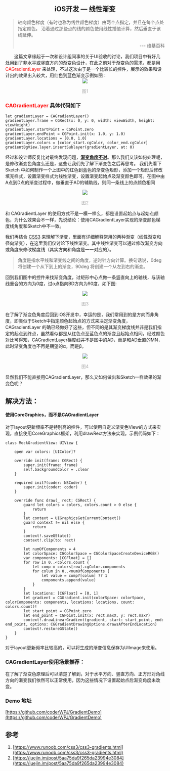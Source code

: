## <center>iOS开发 — 线性渐变
>轴向颜色梯度（有时也称为线性颜色梯度）由两个点指定，并且在每个点处指定颜色。 沿着通过那些点的线的颜色使用线性插值计算，然后垂直于该线延伸。
><p align="right">--- 维基百科</p> 

<div style="text-indent: 2em;">这篇文章缘起于一次和设计组同事的关于UI验收的讨论，我们项目中有好几处用到了非水平或竖直方向的渐变色设计，在此之前对于渐变色的需求，都是用 <font color=#FF0000>CAGradientLayer</font> 来处理，不过这次由于是一个比较长的控件，展示的效果和设计出的效果出入较大，用红色到蓝色渐变示例如图：</div>
<div align=center>
    <img src="https://upload-images.jianshu.io/upload_images/14229668-2278c59e8e77c29e.jpg?imageMogr2/auto-orient/strip%7CimageView2/2/w/500">
    <p align='center'><font color=' #A9A9A9'>图1</font></p>
</div>

### <font color=#FF0000>CAGradientLayer</font> 具体代码如下

```
let gradientLayer = CAGradientLayer()
gradientLayer.frame = CGRect(x: 0, y: 0, width: viewWidth, height: viewHeight)
gradientLayer.startPoint = CGPoint.zero
gradientLayer.endPoint = CGPoint.init(x: 1.0, y: 1.0)
gradientLayer.locations = [0.0, 1.0]
gradientLayer.colors = [color_start.cgColor, color_end.cgColor]
gradientBgView.layer.insertSublayer(gradientLayer, at: 0)
```
经过和设计师反复比对最终发现问题，<u>**渐变角度不对**</u>。那么我们又该如何处理呢，是修改渐变色角度么还是，这些让我们先了解下渐变色之后再思考。
我们先看下 Sketch 中如何制作一个上图中的红色到蓝色的渐变色矩形，添加一个矩形后修改填充样式，设置渐变样式为线性渐变，设置渐变起始点及渐变颜色即可。在图中由A点到D点的渐变过程中，做垂直于AD的辅助线，则同一条线上的点颜色相同

 <div align=center>
    <img src="https://upload-images.jianshu.io/upload_images/14229668-dd691f31290abc07.jpg?imageMogr2/auto-orient/strip%7CimageView2/2/w/520">
    <p align='center'><font color=' #A9A9A9'>图2</font></p>
</div>
和 CAGradientLayer 的使用方式不是一模一样么，都是设置起始点与起始点颜色，为什么效果会不一样，先说结论：使用CAGradientLayer实现的渐变颜色梯度线角度和Sketch中不一致。

我们再结合 [CSS3](https://www.runoob.com/css3/css3-gradients.html) 来理解下渐变，里面有详细解释常用的两种渐变（线性渐变和径向渐变），在这里我们仅讨论下线性渐变。其中线性渐变可以通过修改渐变方向或角度来修改梯度线（其实方向和角度是一一对应的）。
>角度是指水平线和渐变线之间的角度，逆时针方向计算。换句话说，0deg 将创建一个从下到上的渐变，90deg 将创建一个从左到右的渐变。

回到我们图中的控件来找渐变角度，过矩形中心点做一条竖直向上的轴线，与该轴线重合的方向为0度，过o点指向BD方向为90度，如下图:
<div align=center>
    <img src="https://user-gold-cdn.xitu.io/2018/3/13/1621e27b8a2df26a?imageslim">
    <p align='center'><font color=' #A9A9A9'>图3</font></p>
</div>

在了解了渐变色角度后回到iOS开发中，幸运的是，我们常用到的是方向而非角度，即类似于Sketch中指定颜色起始点的方式来决定渐变角度，CAGradientLayer 的确已经做好了这些，但不同的是其渐变梯度线并非是我们指定的起点到终点，虽然看似都是从红色点至蓝色点的渐变且起始点相同，经过颜色对比可得知，CAGradientLayer梯度线并不是图中的AD，而是和AD垂直的MN，此时渐变角度也不再是期望的α，而是β。

<div align=center>
    <img src="https://upload-images.jianshu.io/upload_images/14229668-8138516e89704d0c.jpg?imageMogr2/auto-orient/strip%7CimageView2/2/w/700">
    <p align='center'><font color=' #A9A9A9'>图4</font></p>
</div>

显然我们不能直接用CAGradientLayer，那么又如何做出和Sketch一样效果的渐变色呢？
## 解决方法：
####  使用CoreGraphics，而不是CAGradientLayer
对于layout更新频率不是特别高的控件，可以使用自定义渐变色View的方式来实现，直接使用CoreGraphics框架，利用drawRect方法来实现。示例代码如下：

```
class MockGradientView: UIView {

    open var colors: [UIColor]?
    
    override init(frame: CGRect) {
        super.init(frame: frame)
        self.backgroundColor = .clear
    }
    
    required init?(coder: NSCoder) {
        super.init(coder: coder)
    }
    
    override func draw(_ rect: CGRect) {
        guard let colors = colors, colors.count > 0 else {
            return
        }
        let context = UIGraphicsGetCurrentContext()
        guard context != nil else {
            return
        }
        context!.saveGState()
        context!.clip(to: rect)
        
        let numOfComponents = 4
        let colorSpace: CGColorSpace = CGColorSpaceCreateDeviceRGB()
        var components: [CGFloat] = []
        for row in 0..<colors.count {
            let comp = colors[row].cgColor.components
            for colum in 0..<numOfComponents {
                let value = comp?[colum] ?? 1
                components.append(value)
            }
        }
        let locations: [CGFloat] = [0, 1]
        let gradient = CGGradient.init(colorSpace: colorSpace, colorComponents: components, locations: locations, count: colors.count)!
        let start_point = CGPoint.zero
        let end_point = CGPoint.init(x: rect.maxX, y: rect.maxY)
        context!.drawLinearGradient(gradient, start: start_point, end: end_point, options: CGGradientDrawingOptions.drawsAfterEndLocation)
        context!.restoreGState()
    }
}

```
对于layout更新频率比较高的，可以将生成的渐变信息保存为UIImage来使用。
### CAGradientLayer使用场景推荐：
在了解了渐变色原理后可以清楚了解到，对于水平方向、竖直方向、正方形对角线方向的渐变我们依然可以正常使用，因为这些情况下设置起始点后渐变角度未改变。

### Demo 地址
[https://github.com/coderWPJ/GradientDemo](https://github.com/coderWPJ/GradientDemo)

## 参考
1. [https://www.runoob.com/css3/css3-gradients.html](https://www.runoob.com/css3/css3-gradients.html)
2. [https://juejin.im/post/5aa75da9f265da23994e3084](https://juejin.im/post/5aa75da9f265da23994e3084)
